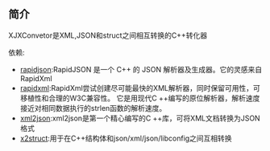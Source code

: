 ## 简介

XJXConvetor是XML,JSON和struct之间相互转换的C++转化器

依赖:

- [rapidjson](http://rapidjson.org/zh-cn/):RapidJSON 是一个 C++ 的 JSON 解析器及生成器。它的灵感来自 RapidXml
- [rapidxml](http://rapidxml.sourceforge.net/):RapidXml尝试创建尽可能最快的XML解析器，同时保留可用性，可移植性和合理的W3C兼容性。 它是用现代C ++编写的原位解析器，解析速度接近对相同数据执行的strlen函数的解析速度。
- [xml2json](https://github.com/Cheedoong/xml2json):xml2json是第一个精心编写的C ++库，可将XML文档转换为JSON格式
- [x2struct](https://github.com/xyz347/x2struct):用于在C++结构体和json/xml/json/libconfig之间互相转换
